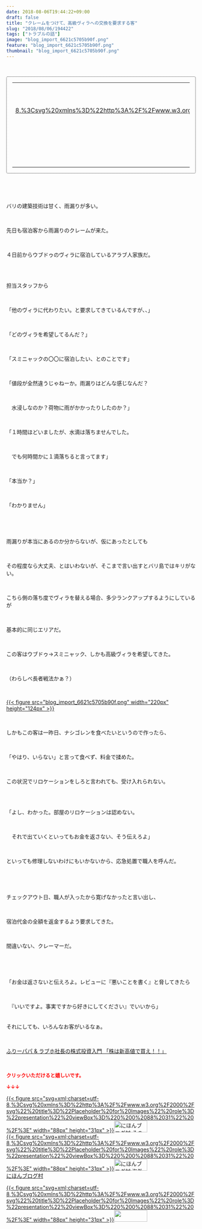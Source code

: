 ```yaml
---
date: 2018-08-06T19:44:22+09:00
draft: false
title: "クレームをつけて、高級ヴィラへの交換を要求する客"
slug: "2018/08/06/194422"
tags: ["トラブルの話"]
image: "blog_import_6621c5705b90f.png"
feature: "blog_import_6621c5705b90f.png"
thumbnail: "blog_import_6621c5705b90f.png"
---
```

<p> </p><div contenteditable="false" style="padding: 15px; border-radius: 4px; border: 1px dotted currentColor; border-image: none;"><table border="0" cellpadding="0" cellspacing="0" style="margin: 0px; table-layout: fixed;" width="100%">	<tbody width="100%">		<tr>			<td aligin="center" style="vertical-align: middle;" width="95"><span style="text-align: center; display: block;"><a alt0="AmebaAffiliate" alt1="稼げる人の常識、稼げない人の常識" alt2="Amazon" alt3="https://images-fe.ssl-images-amazon.com/images/I/51Ft8zEBpkL._SL160_.jpg" alt4="1" href="4802110227?SubscriptionId=AKIAJLD6FH2TADXIQKDQ&amp;tag=amebablog-a2371184-22&amp;linkCode=xm2&amp;camp=2025&amp;creative=165953&amp;creativeASIN=4802110227" target="_blank">{{< figure src="svg+xml;charset=utf-8,%3Csvg%20xmlns%3D%22http%3A%2F%2Fwww.w3.org%2F2000%2Fsvg%22%20title%3D%22Placeholder%20for%20Images%22%20role%3D%22presentation%22%20viewBox%3D%220%200%201%201%22%20%2F%3E"  >}}<noscript><img alt="稼げる人の常識、稼げない人の常識" border="0" data-img="affiliate" src="https://images-fe.ssl-images-amazon.com/images/I/51Ft8zEBpkL._SL160_.jpg" style="margin: 0px; vertical-align: middle; max-width: 95px;"></noscript></a></span></td>			<td style="line-height: 1.5; padding-left: 15px; vertical-align: middle;"><a alt0="AmebaAffiliate" alt1="稼げる人の常識、稼げない人の常識" alt2="Amazon" alt3="https://images-fe.ssl-images-amazon.com/images/I/51Ft8zEBpkL._SL160_.jpg" alt4="1" href="4802110227?SubscriptionId=AKIAJLD6FH2TADXIQKDQ&amp;tag=amebablog-a2371184-22&amp;linkCode=xm2&amp;camp=2025&amp;creative=165953&amp;creativeASIN=4802110227" target="_blank">稼げる人の常識、稼げない人の常識</a>			<div style="padding: 3px 0px;">1,200円</div>			<div style="font-size: 0.83em;">Amazon</div></td>		</tr>	</tbody></table></div><p> </p><p> </p><p>バリの建築技術は甘く、雨漏りが多い。</p><p> </p><p>先日も宿泊客から雨漏りのクレームが来た。</p><p> </p><p>４日前からウブドゥのヴィラに宿泊しているアラブ人家族だ。</p><p> </p><p><br/>担当スタッフから</p><p> </p><p>「他のヴィラに代わりたい。と要求してきているんですが、、」</p><p> </p><p>「どのヴィラを希望してるんだ？」</p><p> </p><p>「スミニャックの〇〇に宿泊したい、とのことです」</p><p> </p><p>「値段が全然違うじゃねーか。雨漏りはどんな感じなんだ？</p><p> </p><p>　水浸しなのか？荷物に雨がかかったりしたのか？」</p><p> </p><p>「１時間ほどいましたが、水滴は落ちませんでした。</p><p> </p><p>　でも何時間かに１滴落ちると言ってます」</p><p> </p><p>「本当か？」</p><p> </p><p>「わかりません」</p><p> </p><p> </p><p>雨漏りが本当にあるのか分からないが、仮にあったとしても</p><p> </p><p>その程度なら大丈夫、とはいわないが、そこまで言い出すとバリ島ではキリがない。</p><p> </p><p>こちら側の落ち度でヴィラを替える場合、多少ランクアップするようにしているが</p><p> </p><p>基本的に同じエリアだ。</p><p> </p><p>この客はウブドゥ→スミニャック、しかも高級ヴィラを希望してきた。</p><p> </p><p>（わらしべ長者戦法かぁ？）</p><p> </p><p><a href="blog_import_6621c5705b90f.png">{{< figure src="blog_import_6621c5705b90f.png" width="220px" height="124px" >}}</a></p><p> </p><p>しかもこの客は一昨日、ナシゴレンを食べたいというので作ったら、</p><p> </p><p>「やはり、いらない」と言って食べず、料金で揉めた。</p><p> </p><p>この状況でリロケーションをしろと言われても、受け入れられない。</p><p> </p><p><br/>「よし、わかった。部屋のリロケーションは認めない。</p><p> </p><p>　それで出ていくといってもお金を返さない、そう伝えろよ」</p><p> </p><p>といっても修理しないわけにもいかないから、応急処置で職人を呼んだ。</p><p> </p><p> </p><p>チェックアウト日、職人が入ったから寛げなかったと言い出し、</p><p> </p><p>宿泊代金の全額を返金するよう要求してきた。</p><p> </p><p>間違いない、クレーマーだ。</p><p> </p><p> </p><p>「お金は返さないと伝えろよ。レビューに『悪いことを書く』と脅してきたら</p><p> </p><p>　『いいですよ。事実ですから好きにしてください』でいいから」</p><p>　<br/>それにしても、いろんなお客がいるなぁ。</p><p> </p><p><a href="shintakane" target="_blank">ふりーパパ &amp; ラブホ社長の株式投資入門 「株は新高値で買え！！」</a></p><p> </p><p><font color="#ff0000" size="2"><strong>クリックいただけると嬉しいです。</strong></font></p><p><font color="#ff0000" size="2"><strong>↓↓↓</strong></font></p><p><a href="ranking.html?p_cid=01260127" id="&amp;blogmura_banner" target="_blank">{{< figure src="svg+xml;charset=utf-8,%3Csvg%20xmlns%3D%22http%3A%2F%2Fwww.w3.org%2F2000%2Fsvg%22%20title%3D%22Placeholder%20for%20Images%22%20role%3D%22presentation%22%20viewBox%3D%220%200%2088%2031%22%20%2F%3E" width="88px" height="31px" >}}<noscript><img alt="にほんブログ村 その他生活ブログ 不動産投資へ" border="0" height="31" src="https://img-proxy.blog-video.jp/images?url=http%3A%2F%2Flife.blogmura.com%2Fhudousantoushi%2Fimg%2Fhudousantoushi88_31.gif" width="88"></noscript></a><br/><a href="ranking.html?p_cid=01260127" target="_blank">{{< figure src="svg+xml;charset=utf-8,%3Csvg%20xmlns%3D%22http%3A%2F%2Fwww.w3.org%2F2000%2Fsvg%22%20title%3D%22Placeholder%20for%20Images%22%20role%3D%22presentation%22%20viewBox%3D%220%200%2088%2031%22%20%2F%3E" width="88px" height="31px" >}}<noscript><img alt="にほんブログ村 海外生活ブログ バリ島情報へ" border="0" height="31" src="https://img-proxy.blog-video.jp/images?url=http%3A%2F%2Foverseas.blogmura.com%2Fbali%2Fimg%2Fbali88_31.gif" width="88"></noscript></a><br/><a href="ranking.html?p_cid=01260127" target="_blank">にほんブログ村</a></p><p><a href="link.php?1804582" title="人気ブログランキングへ">{{< figure src="svg+xml;charset=utf-8,%3Csvg%20xmlns%3D%22http%3A%2F%2Fwww.w3.org%2F2000%2Fsvg%22%20title%3D%22Placeholder%20for%20Images%22%20role%3D%22presentation%22%20viewBox%3D%220%200%2088%2031%22%20%2F%3E" width="88px" height="31px" >}}<noscript><img border="0" height="31" src="https://blog.with2.net/img/banner/banner_22.gif" width="88"></noscript></a></p><p> </p>

